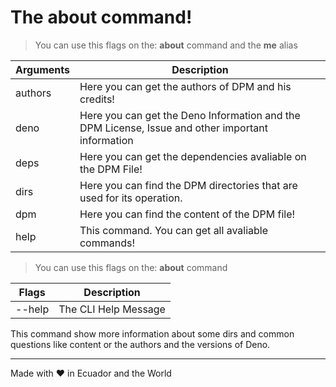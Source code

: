 # The about command!

> You can use this flags on the: **about** command and the **me** alias

| Arguments | Description                                                                                      |
| --------- | ------------------------------------------------------------------------------------------------ |
| authors   | Here you can get the authors of DPM and his credits!                                             |
| deno      | Here you can get the Deno Information and the DPM License, Issue and other important information |
| deps      | Here you can get the dependencies avaliable on the DPM File!                                     |
| dirs      | Here you can find the DPM directories that are used for its operation.                           |
| dpm       | Here you can find the content of the DPM file!                                                   |
| help      | This command. You can get all avaliable commands!                                                |

> You can use this flags on the: **about** command

| Flags  | Description          |
| ------ | -------------------- |
| --help | The CLI Help Message |

This command show more information about some dirs and common questions like
content or the authors and the versions of Deno.

---

Made with ♥ in Ecuador and the World
